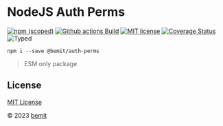 # NodeJS Auth Perms

[![npm (scoped)](https://img.shields.io/npm/v/@bemit/auth-perms?style=flat-square)](https://www.npmjs.com/package/@bemit/auth-perms)
[![Github actions Build](https://github.com/bemit/nodejs-auth-perms/actions/workflows/blank.yml/badge.svg)](https://github.com/bemit/nodejs-auth-perms/actions)
[![MIT license](https://img.shields.io/npm/l/@bemit/auth-perms?style=flat-square)](https://github.com/bemit/nodejs-auth-perms/blob/main/LICENSE)
[![Coverage Status](https://img.shields.io/codecov/c/github/bemit/cloud-id/main.svg?style=flat-square)](https://codecov.io/gh/bemit/cloud-id/branch/main)
![Typed](https://flat.badgen.net/badge/icon/Typed?icon=typescript&label&labelColor=blue&color=555555)

```shell
npm i --save @bemit/auth-perms
```

> ESM only package

## License

[MIT License](https://github.com/bemit/nodejs-auth-perms/blob/main/LICENSE)

© 2023 [bemit](https://bemit.codes)

